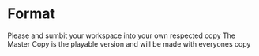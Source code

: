 # Format 
Please and sumbit your workspace into your own respected copy </n>
The Master Copy is the playable version and will be made with </n>
everyones copy
